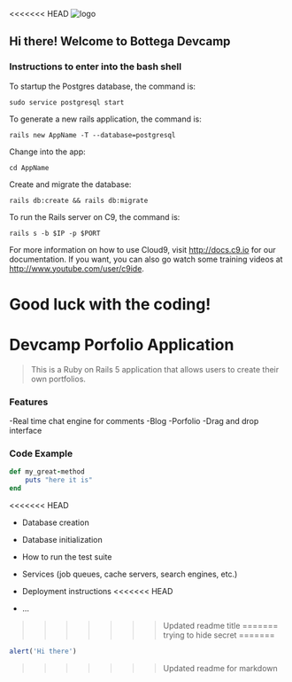 <<<<<<< HEAD
![logo](https://s3.amazonaws.com/bottega-devcamp/bottega-devcamp.png)

## Hi there! Welcome to Bottega Devcamp

### Instructions to enter into the bash shell

To startup the Postgres database, the command is:

```
sudo service postgresql start
```

To generate a new rails application, the command is:

```
rails new AppName -T --database=postgresql
```

Change into the app:

```
cd AppName
```

Create and migrate the database:

```
rails db:create && rails db:migrate
```

To run the Rails server on C9, the command is:

```
rails s -b $IP -p $PORT
```

For more information on how to use Cloud9, visit http://docs.c9.io for our documentation. If you want, you can also go watch some training videos at
http://www.youtube.com/user/c9ide.

Good luck with the coding!
=======
# Devcamp Porfolio Application

> This is a Ruby on Rails 5 application that allows users to create their own portfolios.

### Features

-Real time chat engine for comments
-Blog
-Porfolio
-Drag and drop interface

### Code Example

```ruby
def my_great-method
    puts "here it is"
end
```

<<<<<<< HEAD
* Database creation

* Database initialization

* How to run the test suite

* Services (job queues, cache servers, search engines, etc.)

* Deployment instructions
<<<<<<< HEAD

* ...
>>>>>>> Updated readme title
=======
>>>>>>> trying to hide secret
=======
```javascript
alert('Hi there')
```
>>>>>>> Updated readme for markdown
